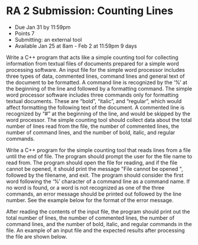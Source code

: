 # RA 2 Submission: Counting Lines

- Due Jan 31 by 11:59pm
- Points 7
- Submitting: an external tool
- Available Jan 25 at 8am - Feb 2 at 11:59pm 9 days

Write a C++ program that acts like a simple counting tool for collecting information from textual files of documents prepared for a simple word processing software. An input file for the simple word processor includes three types of data, commented lines, command lines and general text of the document to be formatted. A command line is recognized by the ‘%’ at the beginning of the line and followed by a formatting command. The simple word processor software includes three commands only for formatting textual documents. These are “bold”, “italic”, and “regular”, which would affect formatting the following text of the document. A commented line is recognized by “#” at the beginning of the line, and would be skipped by the word processor. The simple counting tool should collect data about the total number of lines read from the file, the number of commented lines, the number of command lines, and the number of bold, italic, and regular commands.

Write a C++ program for the simple counting tool that reads lines from a file until the end of file. The program should prompt the user for the file name to read from. The program should open the file for reading, and if the file cannot be opened, it should print the message "File cannot be opened ", followed by the filename, and exit. The program should consider the first word following the ‘%’ character of a command line as a command name. If no word is found, or a word is not recognized as one of the three commands, an error message should be printed out followed by the line number. See the example below for the format of the error message.

After reading the contents of the input file, the program should print out the total number of lines, the number of commented lines, the number of command lines, and the number of bold, italic, and regular commands in the file. An example of an input file and the expected results after processing the file are shown below.
